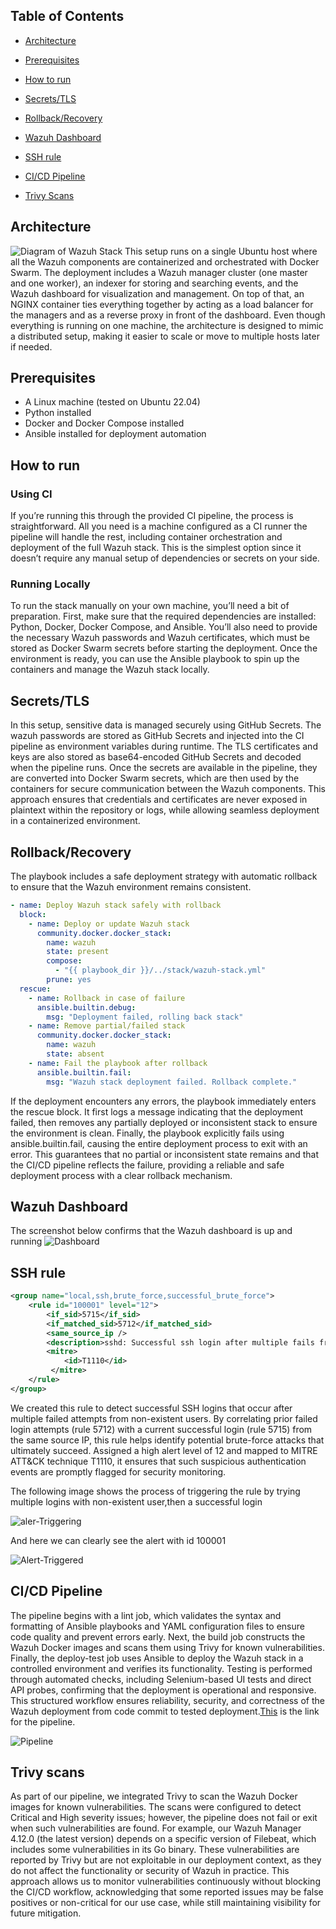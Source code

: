 ## Table of Contents
- [Architecture](##Architecture)

- [Prerequisites](##Prerequisites)

- [How to run](##How-to-run)

- [Secrets/TLS](##Secrets/TLS)

- [Rollback/Recovery](##Rollback/Recovery)

- [Wazuh Dashboard](##Wazuh-Dashboard)

- [SSH rule](##SSH-rule)

- [CI/CD Pipeline](##CI/CD-Pipeline)

- [Trivy Scans](##Trivy-Scans)




## Architecture
![Diagram of Wazuh Stack](/images/Diagram.png)
This setup runs on a single Ubuntu host where all the Wazuh components are containerized and orchestrated with Docker Swarm. The deployment includes a Wazuh manager cluster (one master and one worker), an indexer for storing and searching events, and the Wazuh dashboard for visualization and management. On top of that, an NGINX container ties everything together by acting as a load balancer for the managers and as a reverse proxy in front of the dashboard. Even though everything is running on one machine, the architecture is designed to mimic a distributed setup, making it easier to scale or move to multiple hosts later if needed.

## Prerequisites
- A Linux machine (tested on Ubuntu 22.04)
- Python installed
- Docker and Docker Compose installed
- Ansible installed for deployment automation

## How to run
### Using CI
If you’re running this through the provided CI pipeline, the process is straightforward. All you need is a machine configured as a CI runner the pipeline will handle the rest, including container orchestration and deployment of the full Wazuh stack. This is the simplest option since it doesn’t require any manual setup of dependencies or secrets on your side.

### Running Locally
To run the stack manually on your own machine, you’ll need a bit of preparation. First, make sure that the required dependencies are installed: Python, Docker, Docker Compose, and Ansible. You’ll also need to provide the necessary Wazuh passwords and Wazuh certificates, which must be stored as Docker Swarm secrets before starting the deployment. Once the environment is ready, you can use the Ansible playbook to spin up the containers and manage the Wazuh stack locally.

## Secrets/TLS
In this setup, sensitive data is managed securely using GitHub Secrets. The wazuh passwords are stored as GitHub Secrets and injected into the CI pipeline as environment variables during runtime. The TLS certificates and keys are also stored as base64-encoded GitHub Secrets and decoded when the pipeline runs. Once the secrets are available in the pipeline, they are converted into Docker Swarm secrets, which are then used by the containers for secure communication between the Wazuh components. This approach ensures that credentials and certificates are never exposed in plaintext within the repository or logs, while allowing seamless deployment in a containerized environment.

## Rollback/Recovery
The playbook includes a safe deployment strategy with automatic rollback to ensure that the Wazuh environment remains consistent. 

```yaml
- name: Deploy Wazuh stack safely with rollback
  block:
    - name: Deploy or update Wazuh stack
      community.docker.docker_stack:
        name: wazuh
        state: present
        compose:
          - "{{ playbook_dir }}/../stack/wazuh-stack.yml"
        prune: yes
  rescue:
    - name: Rollback in case of failure
      ansible.builtin.debug:
        msg: "Deployment failed, rolling back stack"
    - name: Remove partial/failed stack
      community.docker.docker_stack:
        name: wazuh
        state: absent
    - name: Fail the playbook after rollback
      ansible.builtin.fail:
        msg: "Wazuh stack deployment failed. Rollback complete."
```
If the deployment encounters any errors, the playbook immediately enters the rescue block. It first logs a message indicating that the deployment failed, then removes any partially deployed or inconsistent stack to ensure the environment is clean. Finally, the playbook explicitly fails using ansible.builtin.fail, causing the entire deployment process to exit with an error. This guarantees that no partial or inconsistent state remains and that the CI/CD pipeline reflects the failure, providing a reliable and safe deployment process with a clear rollback mechanism.

## Wazuh Dashboard
The screenshot below confirms that the Wazuh dashboard is up and running
![Dashboard](/images/Dashboard.jpg)

## SSH  rule
```xml
<group name="local,ssh,brute_force,successful_brute_force">
	<rule id="100001" level="12">
		<if_sid>5715</if_sid>
		<if_matched_sid>5712</if_matched_sid>
		<same_source_ip />
		<description>sshd: Successful ssh login after multiple fails from non-existent users</description>
		<mitre>
      		<id>T1110</id>
   		 </mitre>
	</rule>
</group>
```
We created this rule to detect successful SSH logins that occur after multiple failed attempts from non-existent users. By correlating prior failed login attempts (rule 5712) with a current successful login (rule 5715) from the same source IP, this rule helps identify potential brute-force attacks that ultimately succeed. Assigned a high alert level of 12 and mapped to MITRE ATT&CK technique T1110, it ensures that such suspicious authentication events are promptly flagged for security monitoring.

The following image shows the process of triggering the rule by trying multiple logins with non-existent user,then a successful login

![aler-Triggering](/images/aler-Triggering.jpg)

And here we can clearly see the alert with id 100001

![Alert-Triggered](/images/Alert-Triggered.jpg)

## CI/CD Pipeline
The pipeline begins with a lint job, which validates the syntax and formatting of Ansible playbooks and YAML configuration files to ensure code quality and prevent errors early. Next, the build job constructs the Wazuh Docker images and scans them using Trivy for known vulnerabilities. Finally, the deploy-test job uses Ansible to deploy the Wazuh stack in a controlled environment and verifies its functionality. Testing is performed through automated checks, including Selenium-based UI tests and direct API probes, confirming that the deployment is operational and responsive. This structured workflow ensures reliability, security, and correctness of the Wazuh deployment from code commit to tested deployment.<a href="https://github.com/Noureddine-0/Wazuh-Swarm/actions/runs/17365984718" target="_blank">This</a> is the link for the pipeline.

![Pipeline](/images/Ci.jpg)

## Trivy scans
As part of our pipeline, we integrated Trivy to scan the Wazuh Docker images for known vulnerabilities. The scans were configured to detect Critical and High severity issues; however, the pipeline does not fail or exit when such vulnerabilities are found. For example, our Wazuh Manager 4.12.0 (the latest version) depends on a specific version of Filebeat, which includes some vulnerabilities in its Go binary. These vulnerabilities are reported by Trivy but are not exploitable in our deployment context, as they do not affect the functionality or security of Wazuh in practice. This approach allows us to monitor vulnerabilities continuously without blocking the CI/CD workflow, acknowledging that some reported issues may be false positives or non-critical for our use case, while still maintaining visibility for future mitigation.
